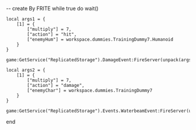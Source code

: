 -- create By FRITE
while true do
    wait()
    
    local args1 = {
        [1] = {
            ["multiply"] = 7,
            ["action"] = "hit",
            ["enemyHum"] = workspace.dummies.TrainingDummy7.Humanoid
        }
    }

    game:GetService("ReplicatedStorage").DamageEvent:FireServer(unpack(args1))

    local args2 = {
        [1] = {
            ["multiply"] = 7,
            ["action"] = "damage",
            ["enemyChar"] = workspace.dummies.TrainingDummy7
        }
    }

    game:GetService("ReplicatedStorage").Events.WaterbeamEvent:FireServer(unpack(args2))
end
